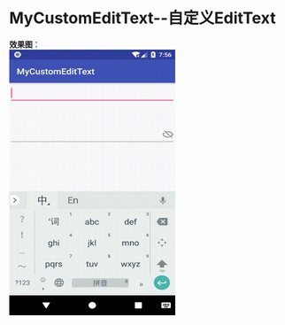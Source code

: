 # MyCustomEditText--自定义EditText  
**效果图**：    
<img src="gif/MyCustomEditText.gif" alt="Sample"  width="300" height="480">  

